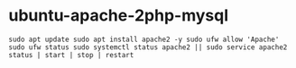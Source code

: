 # ubuntu-apache-2php-mysql
`sudo apt update
sudo apt install apache2 -y
sudo ufw allow 'Apache'
sudo ufw status
sudo systemctl status apache2 || sudo service apache2 status | start | stop | restart
`
